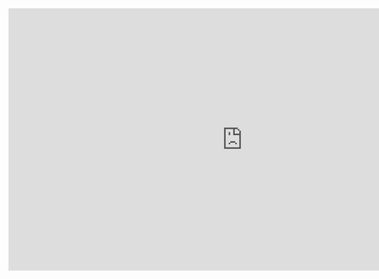 <iframe width="923" height="519" src="https://www.youtube.com/embed/SluOgEk52XY" title="튜토리얼 4월 게임잼 - 2팀" frameborder="0" allow="accelerometer; autoplay; clipboard-write; encrypted-media; gyroscope; picture-in-picture; web-share" referrerpolicy="strict-origin-when-cross-origin" allowfullscreen></iframe>

